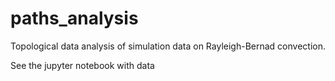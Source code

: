 # paths_analysis

Topological data analysis of simulation data on Rayleigh-Bernad convection. 

See the jupyter notebook with data

